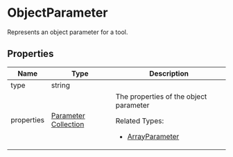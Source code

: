 # ObjectParameter

Represents an object parameter for a tool.





## Properties

| Name | Type | Description |
| ---- | ---- | ----------- |
| type | string |   |
| properties | [Parameter Collection](Parameter.md) | The properties of the object parameter <p>Related Types:<ul><li>[ArrayParameter](ArrayParameter.md)</li></ul></p> |



